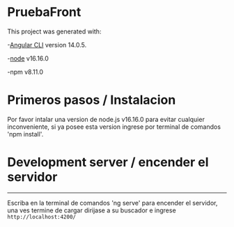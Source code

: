 # PruebaFront

This project was generated with: 

-[Angular CLI](https://github.com/angular/angular-cli) version 14.0.5.

-[node](https://nodejs.org/es/download/) v16.16.0

-npm v8.11.0

# Primeros pasos / Instalacion

Por favor intalar una version de node.js v16.16.0 para evitar cualquier inconveniente, si ya posee esta version ingrese por terminal de comandos 'npm install'.

# Development server / encender el servidor
---
Escriba en la terminal de comandos 'ng serve' para encender el servidor, una ves termine de cargar dirijase a su buscador e ingrese `http://localhost:4200/`

